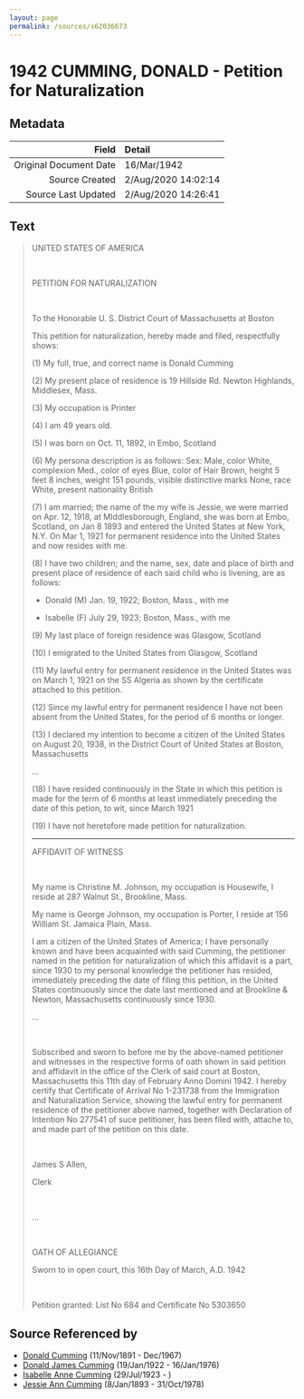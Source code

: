 ```yaml
---
layout: page
permalink: /sources/s62036673
---
```


# 1942 CUMMING, DONALD - Petition for Naturalization

## Metadata
Field | Detail
---:|:---
Original Document Date | 16/Mar/1942
Source Created | 2/Aug/2020 14:02:14
Source Last Updated | 2/Aug/2020 14:26:41

## Text

> UNITED STATES OF AMERICA
>
> <br/>
>
> PETITION FOR NATURALIZATION
>
> <br/>
>
> To the Honorable U. S. District Court of Massachusetts at Boston
>
> This petition for naturalization, hereby made and filed, respectfully shows:
>
> (1) My full, true, and correct name is Donald Cumming
>
> (2) My present place of residence is 19 Hillside Rd. Newton Highlands, Middlesex, Mass. 
>
> (3) My occupation is Printer
>
> (4) I am 49 years old.
>
> (5) I was born on Oct. 11, 1892, in Embo, Scotland
>
> (6) My persona description is as follows: Sex: Male, color White, complexion Med., color of eyes Blue, color of Hair Brown, height 5 feet 8 inches, weight 151 pounds, visible distinctive marks None, race White, present nationality British
>
> (7) I am married; the name of the my wife is Jessie, we were married on Apr. 12, 1918, at MIddlesborough, England, she was born at Embo, Scotland, on Jan 8 1893 and entered the United States at New York, N.Y. On Mar 1, 1921 for permanent residence into the United States and now resides with me.
>
> (8) I have two children; and the name, sex, date and place of birth and present place of residence of each said child who is livening, are as follows:
>
> * Donald (M) Jan. 19, 1922; Boston, Mass., with me
>
> * Isabelle (F) July 29, 1923; Boston, Mass., with me
>
> (9) My last place of foreign residence was Glasgow, Scotland
>
> (10) I emigrated to the United States from Glasgow, Scotland
>
> (11) My lawful entry for permanent residence in the United States was on March 1, 1921 on the SS Algeria as shown by the certificate attached to this petition.
>
> (12) Since my lawful entry for permanent residence I have not been absent from the United States, for the period of 6 months or longer.
>
> (13) I declared my intention to become a citizen of the United States on August 20, 1938, in the District Court of United States at Boston, Massachusetts
>
> ...
>
> (18) I have resided continuously in the State in which this petition is made for the term of 6 months at least immediately preceding the date of this petion, to wit, since March 1921
>
> (19) I have not heretofore made petition for naturalization.
>
> ---
>
> AFFIDAVIT OF WITNESS
>
> <br/>
>
> My name is Christine M. Johnson, my occupation is Housewife, I reside at 287 Walnut St., Brookline, Mass.
>
> My name is George Johnson, my occupation is Porter, I reside at 156 William St. Jamaica Plain, Mass.
>
> I am a citizen of the United States of America; I have personally known and have been acquainted with said Cumming, the petitioner named in the petition for naturalization of which this affidavit is a part, since 1930 to my personal knowledge the petitioner has resided, immediately preceding the date of filing this petition, in the United States continuously since the date last mentioned and at Brookline & Newton, Massachusetts continuously since 1930.
>
> ...
>
> <br/>
>
> Subscribed and sworn to before me by the above-named petitioner and witnesses in the respective forms of oath shown in said petition and affidavit in the office of the Clerk of said court at Boston, Massachusetts this 11th day of February Anno Domini 1942. I hereby certify that Certificate of Arrival No 1-231738 from the Immigration and Naturalization Service, showing the lawful entry for permanent residence of the petitioner above named, together with Declaration of Intention No 277541 of suce petitioner, has been filed with, attache to, and made part of the petition on this date.
>
> <br/>
>
> James S Allen,
>
> Clerk
>
> <br/>
>
> ...
>
> <br/>
>
> OATH OF ALLEGIANCE
>
> Sworn to in open court, this 16th Day of March, A.D. 1942
>
> <br/>
>
> Petition granted: List No 684 and Certificate No 5303650
>

## Source Referenced by

* [Donald Cumming](../people/@11846578@-donald-cumming-b1891-11-11-d1967-12.md) (11/Nov/1891 - Dec/1967)
* [Donald James Cumming](../people/@42110198@-donald-james-cumming-b1922-1-19-d1976-1-16.md) (19/Jan/1922 - 16/Jan/1976)
* [Isabelle Anne Cumming](../people/@44164031@-isabelle-anne-cumming-b1923-7-29-d.md) (29/Jul/1923 - )
* [Jessie Ann Cumming](../people/@66222886@-jessie-ann-cumming-b1893-1-8-d1978-10-31.md) (8/Jan/1893 - 31/Oct/1978)
